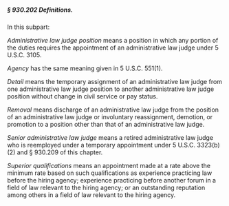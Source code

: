 ##### § 930.202 Definitions. #####

In this subpart:

*Administrative law judge position* means a position in which any portion of the duties requires the appointment of an administrative law judge under 5 U.S.C. 3105.

*Agency* has the same meaning given in 5 U.S.C. 551(1).

*Detail* means the temporary assignment of an administrative law judge from one administrative law judge position to another administrative law judge position without change in civil service or pay status.

*Removal* means discharge of an administrative law judge from the position of an administrative law judge or involuntary reassignment, demotion, or promotion to a position other than that of an administrative law judge.

*Senior administrative law judge* means a retired administrative law judge who is reemployed under a temporary appointment under 5 U.S.C. 3323(b)(2) and § 930.209 of this chapter.

*Superior qualifications* means an appointment made at a rate above the minimum rate based on such qualifications as experience practicing law before the hiring agency; experience practicing before another forum in a field of law relevant to the hiring agency; or an outstanding reputation among others in a field of law relevant to the hiring agency.